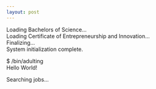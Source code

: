```yaml
---
layout: post
---
```

Loading Bachelors of Science...  
Loading Certificate of Entrepreneurship and Innovation...  
Finalizing...  
System initialization complete.  

$ /bin/adulting  
Hello World!  

Searching jobs...  
